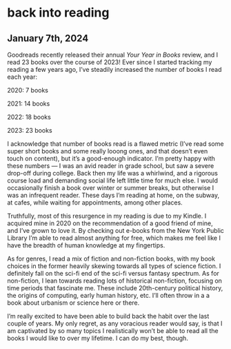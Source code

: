 # back into reading
## January 7th, 2024

Goodreads recently released their annual *Your Year in Books* review, and I read 23 books over the course of 2023! Ever since I started tracking my reading a few years ago, I’ve steadily increased the number of books I read each year:

2020: 7 books

2021: 14 books

2022: 18 books

2023: 23 books

I acknowledge that number of books read is a flawed metric (I’ve read some super short books and some really looong ones, and that doesn’t even touch on content), but it’s a good-enough indicator. I’m pretty happy with these numbers — I was an avid reader in grade school, but saw a severe drop-off during college. Back then my life was a whirlwind, and a rigorous course load and demanding social life left little time for much else. I would occasionally finish a book over winter or summer breaks, but otherwise I was an infrequent reader. These days I’m reading at home, on the subway, at cafes, while waiting for appointments, among other places.

Truthfully, most of this resurgence in my reading is due to my Kindle. I acquired mine in 2020 on the recommendation of a good friend of mine, and I’ve grown to love it. By checking out e-books from the New York Public Library I’m able to read almost anything for free, which makes me feel like I have the breadth of human knowledge at my fingertips.

As for genres, I read a mix of fiction and non-fiction books, with my book choices in the former heavily skewing towards all types of science fiction. I definitely fall on the sci-fi end of the sci-fi versus fantasy spectrum. As for non-fiction, I lean towards reading lots of historical non-fiction, focusing on time periods that fascinate me. These include 20th-century political history, the origins of computing, early human history, etc. I’ll often throw in a a book about urbanism or science here or there.

I’m really excited to have been able to build back the habit over the last couple of years. My only regret, as any voracious reader would say, is that I am captivated by so many topics I realistically won’t be able to read all the books I would like to over my lifetime. I can do my best, though.